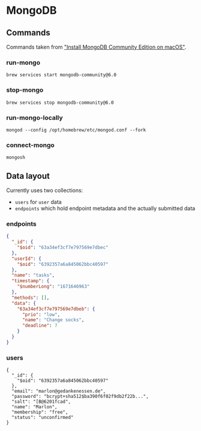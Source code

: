 # MongoDB

## Commands

Commands taken from ["Install MongoDB Community Edition on macOS"](https://www.mongodb.com/docs/v6.0/tutorial/install-mongodb-on-os-x/).

### run-mongo
```shell
brew services start mongodb-community@6.0
```

### stop-mongo
```shell
brew services stop mongodb-community@6.0
```

### run-mongo-locally
```shell
mongod --config /opt/homebrew/etc/mongod.conf --fork
```

### connect-mongo
```shell
mongosh
```

## Data layout

Currently uses two collections:
- `users` for `user` data
- `endpoints` which hold endpoint metadata and the actually submitted data

### endpoints

```json
{
  "_id": {
	"$oid": "63a34ef3cf7e797569e7dbec"
  },
  "userId": {
	"$oid": "6392357a6a845062bbc40597"
  },
  "name": "tasks",
  "timestamp": {
	"$numberLong": "1671646963"
  },
  "methods": [],
  "data": {
	"63a34ef3cf7e797569e7dbeb": {
	  "prio": "low",
	  "name": "Change socks",
	  "deadline": 7
	}
  }
}
```

### users

```
{
  "_id": {
	"$oid": "6392357a6a845062bbc40597"
  },
  "email": "marlon@gedankenessen.de",
  "password": "bcrypt+sha512$ba390f6f02f9db2f22b...",
  "salt": "[B@6201fcad",
  "name": "Marlon",
  "membership": "free",
  "status": "unconfirmed"
}
```
